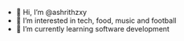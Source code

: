 - 👋 Hi, I’m @ashrithzxy
- 👀 I’m interested in tech, food, music and football
- 🌱 I’m currently learning software development

<!---
ashrithzxy/ashrithzxy is a ✨ special ✨ repository because its `README.md` (this file) appears on your GitHub profile.
You can click the Preview link to take a look at your changes.
--->
